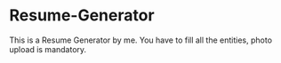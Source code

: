 # Resume-Generator
This is a Resume Generator by me. You have to fill all the entities, photo upload is mandatory. 
